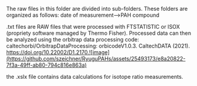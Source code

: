 The raw files in this folder are divided into sub-folders. These folders are organized as follows: date of measurement-->PAH compound

.txt files are RAW files that were processed with FTSTATISTIC or ISOX (propriety software managed by Thermo Fisher). Processed data can then be analyzed using the orbitrap data processing code: caltechorbi/OrbitrapDataProcessing: orbicodeV1.0.3. CaltechDATA (2021). https://doi.org/10.22002/D1.2170.![image](https://github.com/szeichner/RyuguPAHs/assets/25493173/e8a20822-7f3a-49ff-ab80-794c816e863a)

the .xslx file contains data calculations for isotope ratio measurements.
